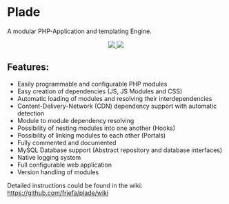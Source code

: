 # Plade

A modular PHP-Application and templating Engine.

<div align="center">
<a href="https://github.com/friefa/Plade/releases">
    <img src="https://img.shields.io/badge/Latest%20Release-0.0.3-orange">
</a>
<a href="https://github.com/friefa/Plade/blob/develop/LICENSE.md">
    <img src="https://img.shields.io/badge/License-MIT-green">
</a>
</div>

## Features:

- Easily programmable and configurable PHP modules
- Easy creation of dependencies (JS, JS Modules and CSS)
- Automatic loading of modules and resolving their interdependencies
- Content-Delivery-Network (CDN) dependency support with automatic detection
- Module to module dependency resolving
- Possibility of nesting modules into one another (Hooks)
- Possibility of linking modules to each other (Portals)
- Fully commented and documented
- MySQL Database support (Abstract repository and database interfaces)
- Native logging system
- Full configurable web application
- Version handling of modules

Detailed instructions could be found in the wiki:
https://github.com/friefa/plade/wiki
